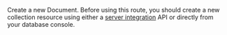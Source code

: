 Create a new Document. Before using this route, you should create a new collection resource using either a [server integration](/docs/server/databases#databasesCreateCollection) API or directly from your database console.